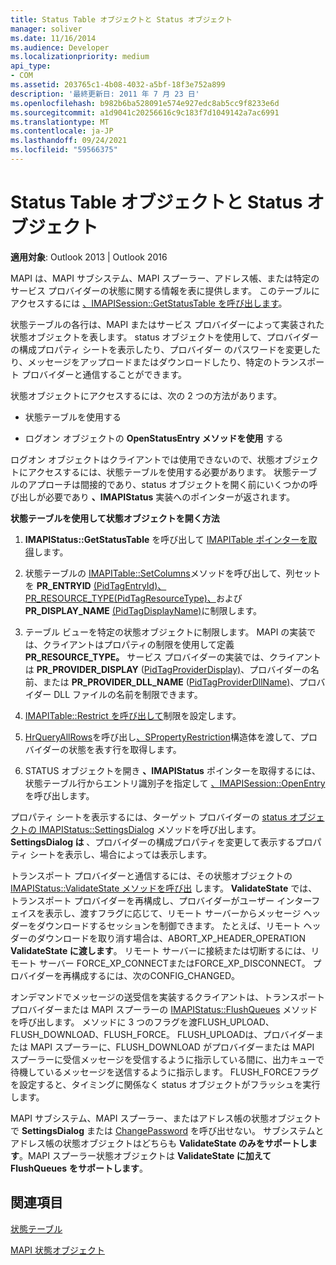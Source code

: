 ```yaml
---
title: Status Table オブジェクトと Status オブジェクト
manager: soliver
ms.date: 11/16/2014
ms.audience: Developer
ms.localizationpriority: medium
api_type:
- COM
ms.assetid: 203765c1-4b08-4032-a5bf-18f3e752a899
description: '最終更新日: 2011 年 7 月 23 日'
ms.openlocfilehash: b982b6ba528091e574e927edc8ab5cc9f8233e6d
ms.sourcegitcommit: a1d9041c20256616c9c183f7d1049142a7ac6991
ms.translationtype: MT
ms.contentlocale: ja-JP
ms.lasthandoff: 09/24/2021
ms.locfileid: "59566375"
---
```

# <a name="status-table-and-status-objects"></a>Status Table オブジェクトと Status オブジェクト

  
  
**適用対象**: Outlook 2013 | Outlook 2016 
  
MAPI は、MAPI サブシステム、MAPI スプーラー、アドレス帳、または特定のサービス プロバイダーの状態に関する情報を表に提供します。 このテーブルにアクセスするには [、IMAPISession::GetStatusTable を呼び出します](imapisession-getstatustable.md)。
  
状態テーブルの各行は、MAPI またはサービス プロバイダーによって実装された状態オブジェクトを表します。 status オブジェクトを使用して、プロバイダーの構成プロパティ シートを表示したり、プロバイダー のパスワードを変更したり、メッセージをアップロードまたはダウンロードしたり、特定のトランスポート プロバイダーと通信することができます。 
  
状態オブジェクトにアクセスするには、次の 2 つの方法があります。
  
- 状態テーブルを使用する
    
- ログオン オブジェクトの **OpenStatusEntry メソッドを使用** する 
    
ログオン オブジェクトはクライアントでは使用できないので、状態オブジェクトにアクセスするには、状態テーブルを使用する必要があります。 状態テーブルのアプローチは間接的であり、status オブジェクトを開く前にいくつかの呼び出しが必要であり **、IMAPIStatus** 実装へのポインターが返されます。 
  
 **状態テーブルを使用して状態オブジェクトを開く方法**
  
1. **IMAPIStatus::GetStatusTable** を呼び出して [IMAPITable ポインターを取得](imapitableiunknown.md)します。 
    
2. 状態テーブルの [IMAPITable::SetColumns](imapitable-setcolumns.md)メソッドを呼び出して、列セットを **PR_ENTRYID** [(PidTagEntryId)、PR_RESOURCE_TYPE](pidtagentryid-canonical-property.md)[(PidTagResourceType)、](pidtagresourcetype-canonical-property.md)および **PR_DISPLAY_NAME** [(PidTagDisplayName)](pidtagdisplayname-canonical-property.md)に制限します。 
    
3. テーブル ビューを特定の状態オブジェクトに制限します。 MAPI の実装では、クライアントはプロパティの制限を使用して定義 **PR_RESOURCE_TYPE。** サービス プロバイダーの実装では、クライアントは **PR_PROVIDER_DISPLAY** ([PidTagProviderDisplay)](pidtagproviderdisplay-canonical-property.md)、プロバイダーの名前、または **PR_PROVIDER_DLL_NAME** ([PidTagProviderDllName)](pidtagproviderdllname-canonical-property.md)、プロバイダー DLL ファイルの名前を制限できます。
    
4. [IMAPITable::Restrict を呼び出して](imapitable-restrict.md)制限を設定します。 
    
5. [HrQueryAllRows](hrqueryallrows.md)を呼び出し[、SPropertyRestriction](spropertyrestriction.md)構造体を渡して、プロバイダーの状態を表す行を取得します。 
    
6. STATUS オブジェクトを開き **、IMAPIStatus** ポインターを取得するには、状態テーブル行からエントリ識別子を指定して [、IMAPISession::OpenEntry](imapisession-openentry.md)を呼び出します。 
    
プロパティ シートを表示するには、ターゲット プロバイダーの [status オブジェクトの IMAPIStatus::SettingsDialog](imapistatus-settingsdialog.md) メソッドを呼び出します。 **SettingsDialog は** 、プロバイダーの構成プロパティを変更して表示するプロパティ シートを表示し、場合によっては表示します。 
  
トランスポート プロバイダーと通信するには、その状態オブジェクトの [IMAPIStatus::ValidateState メソッドを呼び出](imapistatus-validatestate.md) します。 **ValidateState** では、トランスポート プロバイダーを再構成し、プロバイダーがユーザー インターフェイスを表示し、渡すフラグに応じて、リモート サーバーからメッセージ ヘッダーをダウンロードするセッションを制御できます。 たとえば、リモート ヘッダーのダウンロードを取り消す場合は、ABORT_XP_HEADER_OPERATION **ValidateState に渡します**。 リモート サーバーに接続または切断するには、リモート サーバー FORCE_XP_CONNECTまたはFORCE_XP_DISCONNECT。 プロバイダーを再構成するには、次のCONFIG_CHANGED。 
  
オンデマンドでメッセージの送受信を実装するクライアントは、トランスポート プロバイダーまたは MAPI スプーラーの [IMAPIStatus::FlushQueues](imapistatus-flushqueues.md) メソッドを呼び出します。 メソッドに 3 つのフラグを渡FLUSH_UPLOAD、FLUSH_DOWNLOAD、FLUSH_FORCE。 FLUSH_UPLOADは、プロバイダーまたは MAPI スプーラーに、FLUSH_DOWNLOAD がプロバイダーまたは MAPI スプーラーに受信メッセージを受信するように指示している間に、出力キューで待機しているメッセージを送信するように指示します。 FLUSH_FORCEフラグを設定すると、タイミングに関係なく status オブジェクトがフラッシュを実行します。 
  
MAPI サブシステム、MAPI スプーラー、またはアドレス帳の状態オブジェクトで **SettingsDialog** または [ChangePassword](imapistatus-changepassword.md) を呼び出せない。 サブシステムとアドレス帳の状態オブジェクトはどちらも **ValidateState のみをサポートします**。MAPI スプーラー状態オブジェクトは **ValidateState に加えて FlushQueues** **をサポートします**。
  
## <a name="see-also"></a>関連項目



[状態テーブル](status-tables.md)
  
[MAPI 状態オブジェクト](mapi-status-objects.md)

